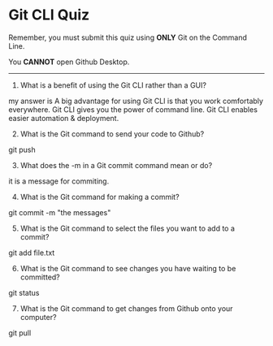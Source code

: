# Git CLI Quiz

Remember, you must submit this quiz using **ONLY** Git on the Command Line.

You **CANNOT** open Github Desktop.

---

1. What is a benefit of using the Git CLI rather than a GUI?

<!-- Write your answer here -->

my answer is
A big advantage for using Git CLI is that you work comfortably everywhere.
Git CLI gives you the power of command line.
Git CLI enables easier automation & deployment.

2. What is the Git command to send your code to Github?

<!-- Write your answer here -->

git push

3. What does the -m in a Git commit command mean or do?

<!-- Write your answer here -->

it is a message for commiting.

4. What is the Git command for making a commit?

<!-- Write your answer here -->

git commit -m "the messages"

5. What is the Git command to select the files you want to add to a commit?

<!-- Write your answer here -->

git add file.txt

6. What is the Git command to see changes you have waiting to be committed?

<!-- Write your answer here -->

git status

7. What is the Git command to get changes from Github onto your computer?

<!-- Write your answer here -->

git pull
